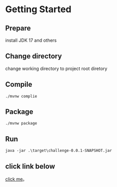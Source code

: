 # Getting Started

## Prepare

install JDK 17 and others

## Change directory

change working directory to project root diretory

## Compile

```
./mvnw complie
```

## Package

```
./mvnw package
```

## Run

```
java -jar .\target\challenge-0.0.1-SNAPSHOT.jar
```

## click link below

[click me](http://localhost:8080/foodtrucks)。
